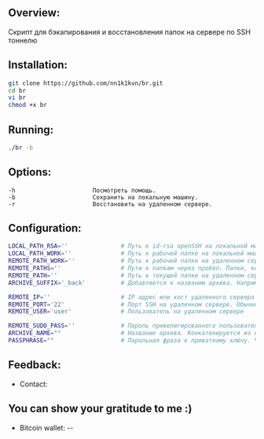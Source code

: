 ## Overview:

Cкрипт для бэкапирования и восстановления папок на сервере по SSH тоннелю 

## Installation:

```bash
git clone https://github.com/nn1k1kvn/br.git 
cd br
vi br 
chmod +x br
```
## Running:

```bash
./br -b
```
##  Options:

    -h                      Посмотреть помощь.
    -b                      Сохранить на локальную машину.
    -r                      Восстановить на удаленном сервере.
    
## Configuration:

```bash
LOCAL_PATH_RSA=''               # Путь к id-rsa openSSH на локальной машине
LOCAL_PATH_WORK=''              # Путь к рабочей папке на локальной машине
REMOTE_PATH_WORK=''             # Путь к рабочей папке на удаленном сервере
REMOTE_PATHS=''                 # Пути к папкам через пробел. Папки, которые нужно забэкапить
REMOTE_PATH='' 	                # Путь к текущей папке на удаленном сервере, которую нужно забэкапить
ARCHIVE_SUFFIX='_back'          # Добавляется к названию архива. Например, _back

REMOTE_IP='' 		            # IP адрес или хост удаленного сервера
REMOTE_PORT='22' 	            # Порт SSH на удаленном сервере. Обычно 22, но лучше поменять.     
REMOTE_USER='user'              # Пользователь на удаленном сервере

REMOTE_SUDO_PASS='' 		    # Пароль привелигированного пользователя на удаленном сервере. Чтобы использовать закомментируй в коде вызов функции getsudopass
ARCHIVE_NAME=""                 # Название архива. Конкатенируется из названия папки, суффикса и расширения .tar 
PASSPHRASE=""                   # Парольная фраза к приватному ключу. Чтобы использовать закомментируй в коде вызов функции 
```



## Feedback:
- Contact: 

## You can show your gratitude to me :)
- Bitcoin wallet: --
